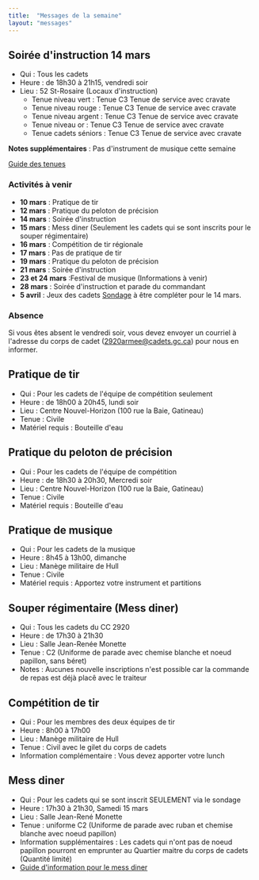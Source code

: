 ```yaml
---
title:  "Messages de la semaine"
layout: "messages"
---
```


## Soirée d'instruction 14 mars
- Qui : Tous les cadets
- Heure : de 18h30 à 21h15, vendredi soir
- Lieu : 52 St-Rosaire (Locaux d'instruction) 
  - Tenue niveau vert : Tenue C3 Tenue de service avec cravate 
  - Tenue niveau rouge : Tenue C3 Tenue de service avec cravate 
  - Tenue niveau argent : Tenue C3 Tenue de service avec cravate 
  - Tenue niveau or : Tenue C3 Tenue de service avec cravate 
  - Tenue cadets séniors : Tenue C3 Tenue de service avec cravate 
 
**Notes supplémentaires** : Pas d'instrument de musique cette semaine

[Guide des tenues](https://cc2920.ca/docs/ressources/guide_uniforme.v3.pdf)


### Activités à venir
 
- **10 mars** : Pratique de tir
- **12 mars** : Pratique du peloton de précision
- **14 mars** : Soirée d'instruction
- **15 mars** : Mess diner (Seulement les cadets qui se sont inscrits pour le souper régimentaire)
- **16 mars** : Compétition de tir régionale
- **17 mars** : Pas de pratique de tir
- **19 mars** : Pratique du peloton de précision
- **21 mars** : Soirée d'instruction
- **23 et 24 mars** :Festival de musique (Informations à venir)
- **28 mars** : Soirée d'instruction et parade du commandant
- **5 avril** : Jeux des cadets [Sondage](https://docs.google.com/forms/d/1eu_51mcnkSmedVPauJH8Wc7L6uZ121ieHK2hoNXG5oQ/edit) à être compléter pour le 14 mars.
  
### Absence

Si vous êtes absent le vendredi soir, vous devez envoyer un courriel à l'adresse du corps de cadet (<2920armee@cadets.gc.ca>) pour nous en informer.

## Pratique de tir 

- Qui :  Pour les cadets de l'équipe de compétition seulement
- Heure : de 18h00 à 20h45, lundi soir
- Lieu : Centre Nouvel-Horizon (100 rue la Baie, Gatineau) 
- Tenue : Civile
- Matériel requis : Bouteille d'eau

## Pratique du peloton de précision

- Qui :  Pour les cadets de l'équipe de compétition
- Heure : de 18h30 à 20h30, Mercredi soir
- Lieu : Centre Nouvel-Horizon (100 rue la Baie, Gatineau) 
- Tenue : Civile
- Matériel requis : Bouteille d'eau

## Pratique de musique 

- Qui :  Pour les cadets de la musique
- Heure : 8h45 à 13h00, dimanche
- Lieu : Manège militaire de Hull
- Tenue : Civile 
- Matériel requis : Apportez votre instrument et partitions

## Souper régimentaire (Mess diner)

- Qui : Tous les cadets du CC 2920
- Heure : de 17h30 à 21h30
- Lieu : Salle Jean-Renée Monette
- Tenue : C2 (Uniforme de parade avec chemise blanche et noeud papillon, sans béret)
- Notes : Aucunes nouvelle inscriptions n'est possible car la commande de repas est déjà placê avec le traiteur

## Compétition de tir

- Qui : Pour les membres des deux équipes de tir
- Heure : 8h00 à 17h00
- Lieu : Manège militaire de Hull
- Tenue : Civil avec le gilet du corps de cadets
- Information complémentaire : Vous devez apporter votre lunch

## Mess diner

- Qui :  Pour les cadets qui se sont inscrit SEULEMENT via le sondage
- Heure : 17h30 à 21h30, Samedi 15 mars 
- Lieu : Salle Jean-René Monette 
- Tenue : uniforme C2 (Uniforme de parade avec ruban et chemise blanche avec noeud papillon)
- Information supplémentaires : Les cadets qui n'ont pas de noeud papillon pourront en emprunter au Quartier maitre du corps de cadets (Quantité limité)
- [Guide d'information pour le  mess diner](https://drive.google.com/file/d/1S0c_mragDOHg3LZv7JAsvuI4QyDoCh7r/view?usp=sharing) 
